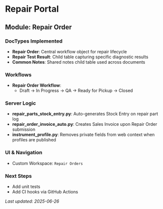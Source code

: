 # Repair Portal

## Module: Repair Order

### DocTypes Implemented
- **Repair Order**: Central workflow object for repair lifecycle
- **Repair Test Result**: Child table capturing specific diagnostic results
- **Common Notes**: Shared notes child table used across documents

### Workflows
- **Repair Order Workflow**: 
  - Draft → In Progress → QA → Ready for Pickup → Closed

### Server Logic
- **repair_parts_stock_entry.py**: Auto-generates Stock Entry on repair part log
- **repair_order_invoice_auto.py**: Creates Sales Invoice upon Repair Order submission
- **instrument_profile.py**: Removes private fields from web context when profiles are published

### UI & Navigation
- Custom Workspace: `Repair Orders`

### Next Steps
- Add unit tests
- Add CI hooks via GitHub Actions

*Last updated: 2025-06-26*
